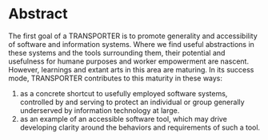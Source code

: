 # Abstract

The first goal of a TRANSPORTER is to promote generality and accessibility of
software and information systems. Where we find useful abstractions in these
systems and the tools surrounding them, their potential and usefulness for
humane purposes and worker empowerment are nascent. However, learnings and
extant arts in this area are maturing. In its success mode, TRANSPORTER contributes
to this maturity in these ways:

1. as a concrete shortcut to usefully employed software systems, controlled by
   and serving to protect an individual or group generally underserved by
   information technology at large.
2. as an example of an accessible software tool, which may drive developing
   clarity around the behaviors and requirements of such a tool.

